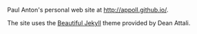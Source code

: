 
Paul Anton's personal web site at http://appoll.github.io/.

The site uses the [Beautiful Jekyll](http://deanattali.com/beautiful-jekyll) theme provided by Dean Attali.

